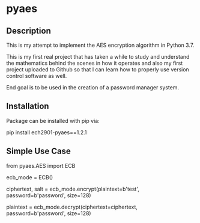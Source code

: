 # pyaes

## Description

This is my attempt to implement the AES encryption algorithm in Python 3.7.

This is my first real project that has taken a while to study and understand the mathematics behind the scenes in how it operates and also my first project uploaded to Github so that I can learn how to properly use version control software as well.



End goal is to be used in the creation of a password manager system.


## Installation

Package can be installed with pip via:

pip install ech2901-pyaes==1.2.1

## Simple Use Case
from pyaes.AES import ECB

ecb_mode = ECB()

ciphertext, salt = ecb_mode.encrypt(plaintext=b'test', password=b'password', size=128)

plaintext = ecb_mode.decrypt(ciphertext=ciphertext, password=b'password', size=128)
